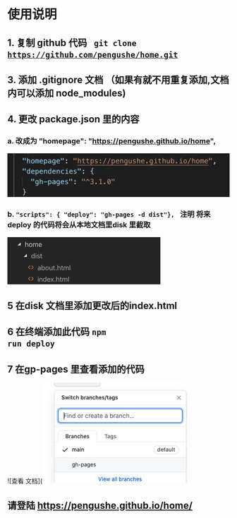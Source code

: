 # 使用说明
## 1. 复制 github 代码 <code> git clone https://github.com/pengushe/home.git </code>  

## 3. 添加 .gitignore 文档 （如果有就不用重复添加,文档内可以添加 node_modules)

## 4. 更改 package.json 里的内容 
### a.  改成为 "homepage": "https://pengushe.github.io/home",
![home 文档](https://github.com/pengushe/home/blob/main/image/home%20page---package.png) 
### b. <code>"scripts": { "deploy": "gh-pages -d dist"}, </code> 注明 将来deploy 的代码将会从本地文档里disk 里截取 
![dist 文档](https://github.com/pengushe/home/blob/main/image/disk%20folder.png) 
## 5 在disk 文档里添加更改后的index.html
## 6 在终端添加此代码 <code>npm run deploy</code>
## 7 在gp-pages 里查看添加的代码
![查看 文档](![dist 文档](https://github.com/pengushe/home/blob/main/image/ph-pages.png) 
## 请登陆 https://pengushe.github.io/home/
